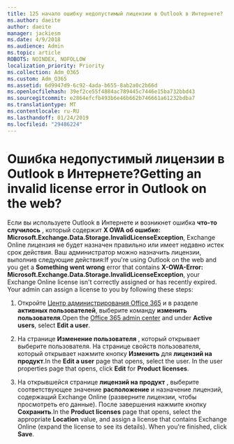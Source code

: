 ```yaml
---
title: 125 начало ошибку недопустимый лицензии в Outlook в Интернете?
ms.author: daeite
author: daeite
manager: jackiesm
ms.date: 4/9/2018
ms.audience: Admin
ms.topic: article
ROBOTS: NOINDEX, NOFOLLOW
localization_priority: Priority
ms.collection: Adm_O365
ms.custom: Adm_O365
ms.assetid: 6d9947d9-6c92-4ada-b655-8ab2a0c2b66d
ms.openlocfilehash: 39ef2ce55f4884ac789445c7446e15ba732bbd43
ms.sourcegitcommit: e2864efcfb493b6e46b662b746661a61232bdba7
ms.translationtype: MT
ms.contentlocale: ru-RU
ms.lasthandoff: 01/24/2019
ms.locfileid: "29486224"
---
```

# <a name="getting-an-invalid-license-error-in-outlook-on-the-web"></a><span data-ttu-id="189ad-102">Ошибка недопустимый лицензии в Outlook в Интернете?</span><span class="sxs-lookup"><span data-stu-id="189ad-102">Getting an invalid license error in Outlook on the web?</span></span>

<span data-ttu-id="189ad-p101">Если вы используете Outlook в Интернете и возникнет ошибка **что-то случилось** , который содержит **X OWA об ошибке: Microsoft.Exchange.Data.Storage.InvalidLicenseException**, Exchange Online лицензия не будет назначен правильно или имеет недавно истек срок действия. Ваш администратор можно назначить лицензии, выполнив следующие действия:</span><span class="sxs-lookup"><span data-stu-id="189ad-p101">If you're using Outlook on the web and you get a **Something went wrong** error that contains **X-OWA-Error: Microsoft.Exchange.Data.Storage.InvalidLicenseException**, your Exchange Online license isn't correctly assigned or has recently expired. Your admin can assign a license to you by following these steps:</span></span>
  
1. <span data-ttu-id="189ad-105">Откройте [Центр администрирования Office 365](https://portal.office.com/adminportal/home#/homepage) и в разделе **активных пользователей**, выберите команду **изменить пользователя**.</span><span class="sxs-lookup"><span data-stu-id="189ad-105">Open the [Office 365 admin center](https://portal.office.com/adminportal/home#/homepage) and under **Active users**, select **Edit a user**.</span></span>
    
2. <span data-ttu-id="189ad-p102">На странице **Изменение пользователя** , который открывает выберите пользователя. На странице свойств пользователя, который открывает нажмите кнопку **Изменить** для **лицензий на продукт**.</span><span class="sxs-lookup"><span data-stu-id="189ad-p102">In the **Edit a user** page that opens, select the user. In the user properties page that opens, click **Edit** for **Product licenses**.</span></span>
    
3. <span data-ttu-id="189ad-p103">На открывшейся странице **лицензий на продукт** , выберите соответствующее значение **расположение** и назначение лицензий, содержащий Exchange Online (разверните лицензии, чтобы просмотреть его данные). После завершения нажмите кнопку **Сохранить**.</span><span class="sxs-lookup"><span data-stu-id="189ad-p103">In the **Product licenses** page that opens, select the appropriate **Location** value, and assign a license that contains Exchange Online (expand the license to see its details). When you're finished, click **Save**.</span></span>
    

